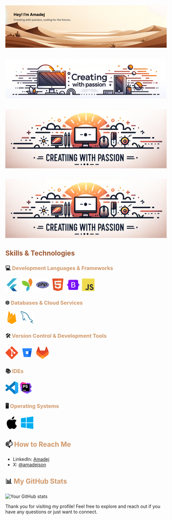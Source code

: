 ![Header](./git_banner.png)
---
![Header](./banner_1.png)
---
![Header](./banner_2.png)
---
![Header](./banner_2.png)
---

## <span style="color:#9C5631;">Skills & Technologies</span>

### 💻 <span style="color:#D0986A;">Development Languages & Frameworks</span>
<div>
  <img src="https://github.com/devicons/devicon/blob/master/icons/flutter/flutter-original.svg" title="Flutter" alt="Flutter" width="40" height="40"/>&nbsp;
  <img src="https://github.com/devicons/devicon/blob/55609aa5bd817ff167afce0d965585c92040787a/icons/yii/yii-original.svg" title="Yii" alt="Yii" width="40" height="40"/>&nbsp;
  <img src="https://github.com/devicons/devicon/blob/master/icons/php/php-original.svg" title="PHP" alt="PHP" width="40" height="40"/>&nbsp;
  <img src="https://github.com/devicons/devicon/blob/master/icons/html5/html5-original.svg" title="HTML5" alt="HTML" width="40" height="40"/>&nbsp;
  <img src="https://github.com/devicons/devicon/blob/55609aa5bd817ff167afce0d965585c92040787a/icons/bootstrap/bootstrap-original.svg" alt="Bootstrap" width="40" height="40"/>&nbsp;
  <img src="https://github.com/devicons/devicon/blob/master/icons/javascript/javascript-original.svg" title="JavaScript" alt="JavaScript" width="40" height="40"/>&nbsp;
</div>

### 🌐 <span style="color:#D0986A;">Databases & Cloud Services</span>
<div>
  <img src="https://github.com/devicons/devicon/blob/55609aa5bd817ff167afce0d965585c92040787a/icons/firebase/firebase-plain.svg" title="Firebase" alt="Firebase" width="40" height="40"/>&nbsp;
  <img src="https://github.com/devicons/devicon/blob/55609aa5bd817ff167afce0d965585c92040787a/icons/mysql/mysql-original.svg" title="MySQL" alt="MySQL" width="40" height="40"/>&nbsp;
</div>

### 🛠 <span style="color:#D0986A;">Version Control & Development Tools</span>
<div>
  <img src="https://github.com/devicons/devicon/blob/55609aa5bd817ff167afce0d965585c92040787a/icons/git/git-original.svg" title="Git" alt="Git" width="40" height="40"/>&nbsp;
  <img src="https://github.com/devicons/devicon/blob/55609aa5bd817ff167afce0d965585c92040787a/icons/bitbucket/bitbucket-original.svg" title="Bitbucket" alt="BitBucket" width="40" height="40"/>&nbsp;
  <img src="https://github.com/devicons/devicon/blob/55609aa5bd817ff167afce0d965585c92040787a/icons/gitlab/gitlab-original.svg" title="Gitlab" alt="Gitlab" width="40" height="40"/>&nbsp;
  <!-- add azure devops -->
</div>

### 📚 <span style="color:#D0986A;">IDEs</span>
<div>
  <img src="https://github.com/devicons/devicon/blob/55609aa5bd817ff167afce0d965585c92040787a/icons/vscode/vscode-original.svg" title="VSC" alt="VSC" width="40" height="40"/>
  <img src="https://github.com/devicons/devicon/blob/55609aa5bd817ff167afce0d965585c92040787a/icons/phpstorm/phpstorm-original.svg" title="PHP STORM" alt="PHP STORM" width="40" height="40"/>
</div>

### 🖥 <span style="color:#D0986A;">Operating Systems</span>
<div>
  <img src="https://github.com/devicons/devicon/blob/55609aa5bd817ff167afce0d965585c92040787a/icons/apple/apple-original.svg" title="Apple" alt="Apple" width="40" height="40"/>&nbsp;
  <img src="https://github.com/devicons/devicon/blob/55609aa5bd817ff167afce0d965585c92040787a/icons/windows8/windows8-original.svg" title="Windows" alt="Windows" width="40" height="40"/>&nbsp;
</div>

## 📫 <span style="color:#D0986A;">How to Reach Me</span>
- LinkedIn: [Amadej](https://www.linkedin.com/in/amadej-jerlah-815440231/)
- X: [@amadejson](https://twitter.com/Amadejson)



## 📊 <span style="color:#D0986A;">My GitHub Stats</span>
![Your GitHub stats](https://github-readme-stats.vercel.app/api?username=amadejzr&show_icons=true&theme=radical)


Thank you for visiting my profile! Feel free to explore and reach out if you have any questions or just want to connect.
